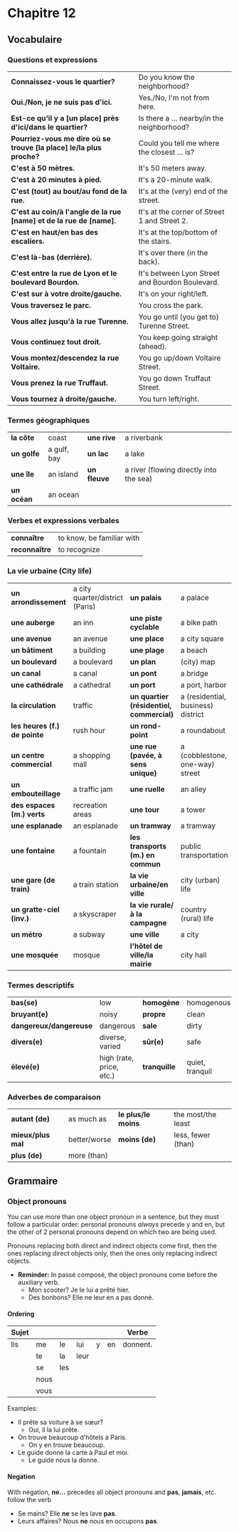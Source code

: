 # Chapitre 12

## Vocabulaire

### Questions et expressions

|                                                              |                                                 |
| ------------------------------------------------------------ | ----------------------------------------------- |
| **Connaissez-vous le quartier?**                             | Do you know the neighborhood?                   |
| **Oui./Non, je ne suis pas d'ici.**                          | Yes./No, I'm not from here.                     |
| **Est-ce qu'il y a [un place] près d'ici/dans le quartier?** | Is there a … nearby/in the neighborhood?        |
| **Pourriez-vous me dire où se trouve [la place] le/la plus proche?** | Could you tell me where the closest … is?       |
| **C'est à 50 mètres.**                                       | It's 50 meters away.                            |
| **C'est à 20 minutes à pied.**                               | It's a 20-minute walk.                          |
| **C'est (tout) au bout/au fond de la rue.**                  | It's at the (very) end of the street.           |
| **C'est au coin/à l'angle de la rue [name] et de la rue de [name].** | It's at the corner of Street 1 and Street 2.    |
| **C'est en haut/en bas des escaliers.**                      | It's at the top/bottom of the stairs.           |
| **C'est là-bas (derrière).**                                 | It's over there (in the back).                  |
| **C'est entre la rue de Lyon et le boulevard Bourdon.**      | It's between Lyon Street and Bourdon Boulevard. |
| **C'est sur à votre droite/gauche.**                         | It's on your right/left.                        |
| **Vous traversez le parc.**                                  | You cross the park.                             |
| **Vous allez jusqu'à la rue Turenne.**                       | You go until (you get to) Turenne Street.       |
| **Vous continuez tout droit.**                               | You keep going straight (ahead).                |
| **Vous montez/descendez la rue Voltaire.**                   | You go up/down Voltaire Street.                 |
| **Vous prenez la rue Truffaut.**                             | You go down Truffaut Street.                    |
| **Vous tournez à droite/gauche.**                            | You turn left/right.                            |

### Termes géographiques

|              |             |               |                                         |
| ------------ | ----------- | ------------- | --------------------------------------- |
| **la côte**  | coast       | **une rive**  | a riverbank                             |
| **un golfe** | a gulf, bay | **un lac**    | a lake                                  |
| **une île**  | an island   | **un fleuve** | a river (flowing directly into the sea) |
| **un océan** | an ocean    |               |                                         |

### Verbes et expressions verbales

|                 |                           |
| --------------- | ------------------------- |
| **connaître**   | to know, be familiar with |
| **reconnaître** | to recognize              |

### La vie urbaine (City life)

|                               |                                 |                                           |                                    |
| ----------------------------- | ------------------------------- | ----------------------------------------- | ---------------------------------- |
| **un arrondissement**         | a city quarter/district (Paris) | **un palais**                             | a palace                           |
| **une auberge**               | an inn                          | **une piste cyclable**                    | a bike path                        |
| **une avenue**                | an avenue                       | **une place**                             | a city square                      |
| **un bâtiment**               | a building                      | **une plage**                             | a beach                            |
| **un boulevard**              | a boulevard                     | **un plan**                               | (city) map                         |
| **un canal**                  | a canal                         | **un pont**                               | a bridge                           |
| **une cathédrale**            | a cathedral                     | **un port**                               | a port, harbor                     |
| **la circulation**            | traffic                         | **un quartier (résidentiel, commercial)** | a (residential, business) district |
| **les heures (f.) de pointe** | rush hour                       | **un rond-point**                         | a roundabout                       |
| **un centre commercial**      | a shopping mall                 | **une rue (pavée, à sens unique)**        | a (cobblestone, one-way) street    |
| **un embouteillage**          | a traffic jam                   | **une ruelle**                            | an alley                           |
| **des espaces (m.) verts**    | recreation areas                | **une tour**                              | a tower                            |
| **une esplanade**             | an esplanade                    | **un tramway**                            | a tramway                          |
| **une fontaine**              | a fountain                      | **les transports (m.) en commun**         | public transportation              |
| **une gare (de train)**       | a train station                 | **la vie urbaine/en ville**               | city (urban) life                  |
| **un gratte-ciel (inv.)**     | a skyscraper                    | **la vie rurale/à la campagne**           | country (rural) life               |
| **un métro**                  | a subway                        | **une ville**                             | a city                             |
| **une mosquée**               | mosque                          | **l'hôtel de ville/la mairie**            | city hall                          |

### Termes descriptifs

|                          |                          |                |                 |
| ------------------------ | ------------------------ | -------------- | --------------- |
| **bas(se)**              | low                      | **homogène**   | homogenous      |
| **bruyant(e)**           | noisy                    | **propre**     | clean           |
| **dangereux/dangereuse** | dangerous                | **sale**       | dirty           |
| **divers(e)**            | diverse, varied          | **sûr(e)**     | safe            |
| **élevé(e)**             | high (rate, price, etc.) | **tranquille** | quiet, tranquil |

### Adverbes de comparaison

|                    |              |                      |                    |
| ------------------ | ------------ | -------------------- | ------------------ |
| **autant (de)**    | as much as   | **le plus/le moins** | the most/the least |
| **mieux/plus mal** | better/worse | **moins (de)**       | less, fewer (than) |
| **plus (de)**      | more (than)  |                      |                    |

## Grammaire

### Object pronouns

You can use more than one object pronoun in a sentence, but they must follow a particular order: personal pronouns _always_ precede y and en, but the other of 2 personal pronouns depend on which two are being used.

Pronouns replacing both direct and indirect objects come first, then the ones replacing direct objects only, then the ones only replacing indirect objects.

* **Reminder:** In passé composé, the object pronouns come before the auxiliary verb.
  * Mon scooter? Je le lui a prêté hier.
  * Des bonbons? Elle ne leur en a pas donné.

#### Ordering

| Sujet |      |      |      |      |      | Verbe    |
| ----- | ---- | ---- | ---- | ---- | ---- | -------- |
| Ils   | me   | le   | lui  | y    | en   | donnent. |
|       | te   | la   | leur |      |      |          |
|       | se   | les  |      |      |      |          |
|       | nous |      |      |      |      |          |
|       | vous |      |      |      |      |          |

Examples:

* Il prête sa voiture à se sœur?
  * Oui, il la lui prête.
* On trouve beaucoup d'hôtels à Paris.
  * On y en trouve beaucoup.
* Le guide donne la carte à Paul et moi.
  * Le guide nous la donne.

#### Negation

With negation, **ne…** precedes all object pronouns and **pas**, **jamais**, etc. follow the verb

* Se mains? Elle **ne** se les lave **pas**.
* Leurs affaires? Nous **ne** nous en occupons **pas**.
